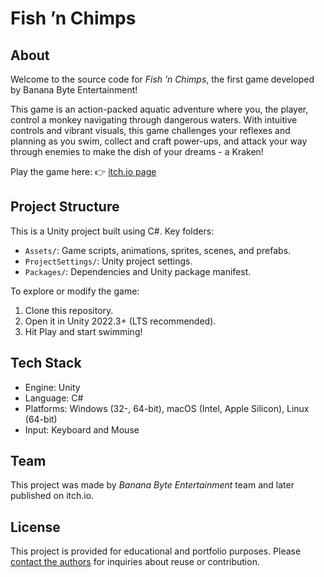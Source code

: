 # Fish ’n Chimps
## About
Welcome to the source code for *Fish ’n Chimps*, the first game developed by Banana Byte Entertainment!

This game is an action-packed aquatic adventure where you, the player, control a monkey navigating through dangerous waters. With intuitive controls and vibrant visuals, this game challenges your reflexes and planning as you swim, collect and craft power-ups, and attack your way through enemies to make the dish of your dreams - a Kraken!

Play the game here:
👉 [itch.io page](https://banana-byte-entertainment.itch.io/fish-n-chimps)

## Project Structure
This is a Unity project built using C#. Key folders:
- `Assets/`: Game scripts, animations, sprites, scenes, and prefabs.
- `ProjectSettings/`: Unity project settings.
- `Packages/`: Dependencies and Unity package manifest.

To explore or modify the game:
1. Clone this repository.
2. Open it in Unity 2022.3+ (LTS recommended).
3. Hit Play and start swimming!

## Tech Stack
- Engine: Unity
- Language: C#
- Platforms: Windows (32-, 64-bit), macOS (Intel, Apple Silicon), Linux (64-bit)
- Input: Keyboard and Mouse

## Team
This project was made by *Banana Byte Entertainment* team and later published on itch.io.

## License
This project is provided for educational and portfolio purposes. Please [contact the authors](mailto:bananabyteentertainment@gmail.com) for inquiries about reuse or contribution.